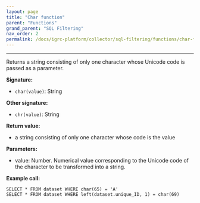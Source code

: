 ```yaml
---
layout: page
title: "Char function"
parent: "Functions"
grand_parent: "SQL Filtering"
nav_order: 2
permalink: /docs/igrc-platform/collector/sql-filtering/functions/char-function/
---
```

---

Returns a string consisting of only one character whose Unicode code is passed as a parameter.  

**Signature:**  

- `char(value)`: String

**Other signature:**  

- `chr(value)`: String

**Return value:**  

- a string consisting of only one character whose code is the value

**Parameters:**  

- value: Number. Numerical value corresponding to the Unicode code of the character to be transformed into a string.

**Example call:**  
```
SELECT * FROM dataset WHERE char(65) = 'A'
SELECT * FROM dataset WHERE left(dataset.unique_ID, 1) = char(69)
```

